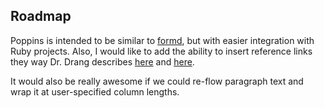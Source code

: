 ## Roadmap

Poppins is intended to be similar to [formd][2], but with easier
integration with Ruby projects.  Also, I would like to add the ability
to insert reference links they way Dr. Drang describes
[here](http://www.leancrew.com/all-this/2012/08/markdown-reference-links-in-bbedit/)
and [here][3].

It would also be really awesome if we could re-flow paragraph text and
wrap it at user-specified column lengths.

[2]: http://www.drbunsen.org/formd-a-markdown-formatting-tool.html
[3]: http://www.leancrew.com/all-this/2012/08/more-markdown-reference-links-in-bbedit/
